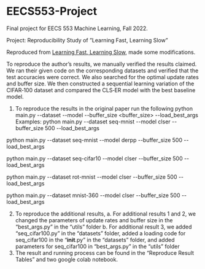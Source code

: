 # EECS553-Project
Final project for EECS 553 Machine Learning, Fall 2022. 

Project: Reproducibility Study of ”Learning Fast, Learning Slow”

Reproduced from [Learning Fast, Learning Slow](https://github.com/NeurAI-Lab/CLS-ER), made some modifications. 

To reproduce the author’s results, we manually verified the results claimed. We ran their given code on the corresponding datasets and verified that the test accuracies 
were correct. We also searched for the optimal update rates and buffer size. We then constructed a sequential learning variation of the CIFAR‐100 dataset and compared
the CLS‐ER model with the best baseline model.

1.	To reproduce the results in the original paper run the following
python main.py --dataset <dataset> --model <model> --buffer_size <buffer_size> --load_best_args
Examples:
python main.py --dataset seq-mnist --model clser --buffer_size 500 --load_best_args

python main.py --dataset seq-mnist --model derpp --buffer_size 500 --load_best_args

python main.py --dataset seq-cifar10 --model clser --buffer_size 500 --load_best_args

python main.py --dataset rot-mnist --model clser --buffer_size 500 --load_best_args

python main.py --dataset mnist-360 --model clser --buffer_size 500 --load_best_args

2.	To reproduce the additional results, 
a.	For additional results 1 and 2, we changed the parameters of update rates and buffer size in the “best_args.py” in the “utils” folder
b.	For additional result 3, we added “seq_cifar100.py” in the “datasets” folder, added a loading code for seq_cifar100 in the “__init__.py” in the “datasets” folder, and added parameters for seq_cifar100 in “best_args.py” in the “utils” folder
3.	The result and running process can be found in the “Reproduce Result Tables” and two google colab notebook.


